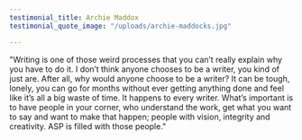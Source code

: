 ```yaml
---
testimonial_title: Archie Maddox
testimonial_quote_image: "/uploads/archie-maddocks.jpg"

---
```

"Writing is one of those weird processes that you can’t really explain why you have to do it. I don’t think anyone chooses to be a writer, you kind of just are. After all, why would anyone choose to be a writer? It can be tough, lonely, you can go for months without ever getting anything done and feel like it’s all a big waste of time. It happens to every writer. What’s important is to have people in your corner, who understand the work, get what you want to say and want to make that happen; people with vision, integrity and creativity. ASP is filled with those people."